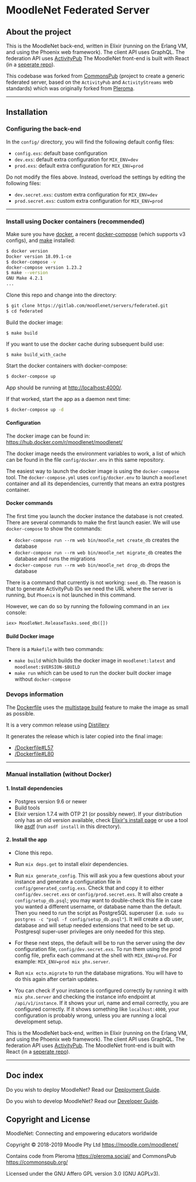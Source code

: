 # MoodleNet Federated Server 

## About the project

This is the MoodleNet back-end, written in Elixir (running on the Erlang VM, and using the Phoenix web framework). The client API uses GraphQL. The federation API uses [ActivityPub](http://activitypub.rocks/) The MoodleNet front-end is built with React (in a [seperate repo](https://gitlab.com/moodlenet/clients/react?nav_source=navbar)).

This codebase was forked from [CommonsPub](http://commonspub.org/) (project to create a generic federated server, based on the `ActivityPub` and `ActivityStreams` web standards) which was originally forked from [Pleroma](https://git.pleroma.social/pleroma/pleroma). 

---

## Installation

### Configuring the back-end

In the `config/` directory, you will find the following default config files:

* `config.exs`: default base configuration
* `dev.exs`: default extra configuration for `MIX_ENV=dev`
* `prod.exs`: default extra configuration for `MIX_ENV=prod`


Do not modify the files above. Instead, overload the settings by editing the following files:

* `dev.secret.exs`: custom extra configuration for `MIX_ENV=dev`
* `prod.secret.exs`: custom extra configuration for `MIX_ENV=prod`

---

### Install using Docker containers (recommended)
Make sure you have [docker](https://www.docker.com/), a recent [docker-compose](https://docs.docker.com/compose/install/#install-compose) (which supports v3 configs), and [make](https://www.gnu.org/software/make/) installed:
```sh
$ docker version
Docker version 18.09.1-ce
$ docker-compose -v                                                                                                                                              ±[●][develop]
docker-compose version 1.23.2
$ make --version
GNU Make 4.2.1
...
```

Clone this repo and change into the directory:
```sh
$ git clone https://gitlab.com/moodlenet/servers/federated.git
$ cd federated
```

Build the docker image:
```
$ make build
```

If you want to use the docker cache during subsequent build use:
```
$ make build_with_cache
```

Start the docker containers with docker-compose:
```sh
$ docker-compose up
```

App should be running at [http://localhost:4000/](http://localhost:4000/).

If that worked, start the app as a daemon next time:
```sh
$ docker-compose up -d
```

#### Configuration

The docker image can be found in: https://hub.docker.com/r/moodlenet/moodlenet/

The docker image needs the environment variables to work, a list of which can be found in the file `config/docker.env` in this same repository.

The easiest way to launch the docker image is using the `docker-compose` tool.
The `docker-compose.yml` uses `config/docker.env` to launch a `moodlenet` container and all its dependencies, currently that means an extra postgres container.

#### Docker commands

The first time you launch the docker instance the database is not created.
There are several commands to make the first launch easier.
We will use `docker-compose` to show the commands:

* `docker-compose run --rm web bin/moodle_net create_db` creates the database
* `docker-compose run --rm web bin/moodle_net migrate_db` creates the database and runs the migrations
* `docker-compose run --rm web bin/moodle_net drop_db` drops the database

There is a command that currently is not working: `seed_db`.
The reason is that to generate ActivityPub IDs we need the URL where the server is running, but `Phoenix` is not launched in this command.

However, we can do so by running the following command in an `iex` console:

`iex> MoodleNet.ReleaseTasks.seed_db([])`

#### Build Docker image

There is a `Makefile` with two commands:

* `make build` which builds the docker image in `moodlenet:latest` and `moodlenet:$VERSION-$BUILD`
* `make run` which can be used to run the docker built docker image without `docker-compose`

### Devops information

The [Dockerfile](https://gitlab.com/moodlenet/servers/federated/blob/develop/Dockerfile) uses the [multistage build](https://docs.docker.com/develop/develop-images/multistage-build/) feature to make the image as small as possible.

It is a very common release using [Distillery](https://hexdocs.pm/distillery/home.html)

It generates the release which is later copied into the final image:
*   [/Dockerfile#L57](https://gitlab.com/moodlenet/servers/federated/blob/develop/Dockerfile#L57)
*   [/Dockerfile#L80](https://gitlab.com/moodlenet/servers/federated/blob/develop/Dockerfile#L80)

---

### Manual installation (without Docker)

#### 1. Install dependencies

* Postgres version 9.6 or newer
* Build tools
* Elixir version 1.7.4 with OTP 21 (or possibly newer). If your distribution only has an old version available, check [Elixir's install page](https://elixir-lang.org/install.html) or use a tool like [asdf](https://github.com/asdf-vm/asdf) (run `asdf install` in this directory).

#### 2. Install the app

* Clone this repo.

* Run `mix deps.get` to install elixir dependencies.

* Run `mix generate_config`. This will ask you a few questions about your instance and generate a configuration file in `config/generated_config.exs`. Check that and copy it to either `config/dev.secret.exs` or `config/prod.secret.exs`. It will also create a `config/setup_db.psql`; you may want to double-check this file in case you wanted a different username, or database name than the default. Then you need to run the script as PostgreSQL superuser (i.e. `sudo su postgres -c "psql -f config/setup_db.psql"`). It will create a db user, database and will setup needed extensions that need to be set up. Postgresql super-user privileges are only needed for this step.

* For these next steps, the default will be to run the server using the dev configuration file, `config/dev.secret.exs`. To run them using the prod config file, prefix each command at the shell with `MIX_ENV=prod`. For example: `MIX_ENV=prod mix phx.server`.

* Run `mix ecto.migrate` to run the database migrations. You will have to do this again after certain updates.

* You can check if your instance is configured correctly by running it with `mix phx.server` and checking the instance info endpoint at `/api/v1/instance`. If it shows your uri, name and email correctly, you are configured correctly. If it shows something like `localhost:4000`, your configuration is probably wrong, unless you are running a local development setup.

This is the MoodleNet back-end, written in Elixir (running on the Erlang VM, and using the Phoenix web framework). The client API uses GraphQL. The federation API uses [ActivityPub](http://activitypub.rocks/). The MoodleNet front-end is built with React (in a [seperate repo](https://gitlab.com/moodlenet/clients/react)).

---

## Doc index

Do you wish to deploy MoodleNet? Read our [Deployment Guide](https://gitlab.com/moodlenet/servers/federated/blob/develop/DEPLOY.md).

Do you wish to develop MoodleNet? Read our [Developer Guide](https://gitlab.com/moodlenet/servers/federated/blob/develop/HACKING.md).

## Copyright and License

MoodleNet: Connecting and empowering educators worldwide

Copyright © 2018-2019 Moodle Pty Ltd <https://moodle.com/moodlenet/>

Contains code from Pleroma <https://pleroma.social/> and CommonsPub <https://commonspub.org/>

Licensed under the GNU Affero GPL version 3.0 (GNU AGPLv3).
